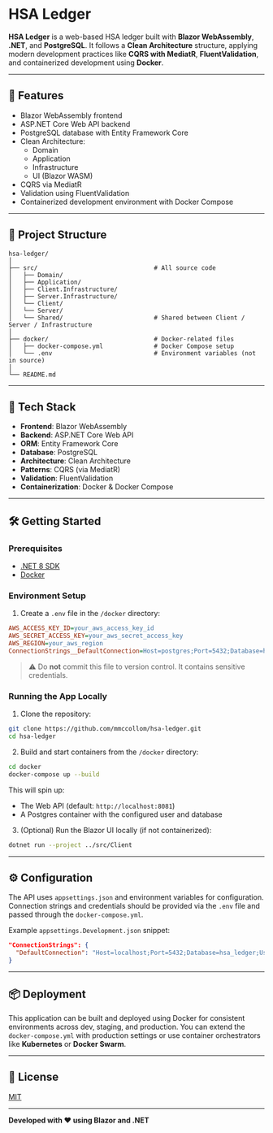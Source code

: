 # HSA Ledger

**HSA Ledger** is a web-based HSA ledger built with **Blazor WebAssembly**, **.NET**, and **PostgreSQL**. It follows a **Clean Architecture** structure, applying modern development practices like **CQRS with MediatR**, **FluentValidation**, and containerized development using **Docker**.

---

## 🚀 Features

- Blazor WebAssembly frontend
- ASP.NET Core Web API backend
- PostgreSQL database with Entity Framework Core
- Clean Architecture:
    - Domain
    - Application
    - Infrastructure
    - UI (Blazor WASM)
- CQRS via MediatR
- Validation using FluentValidation
- Containerized development environment with Docker Compose

---

## 📁 Project Structure

```
hsa-ledger/
│
├── src/                                # All source code
│   ├── Domain/          
│   ├── Application/     
│   ├── Client.Infrastructure/
│   ├── Server.Infrastructure/  
│   └── Client/  
│   └── Server/         
│   └── Shared/                         # Shared between Client / Server / Infrastructure              
│
├── docker/                             # Docker-related files
│   ├── docker-compose.yml              # Docker Compose setup
│   └── .env                            # Environment variables (not in source)
│
└── README.md
```

---

## 🧪 Tech Stack

- **Frontend**: Blazor WebAssembly
- **Backend**: ASP.NET Core Web API
- **ORM**: Entity Framework Core
- **Database**: PostgreSQL
- **Architecture**: Clean Architecture
- **Patterns**: CQRS (via MediatR)
- **Validation**: FluentValidation
- **Containerization**: Docker & Docker Compose

---

## 🛠️ Getting Started

### Prerequisites

- [.NET 8 SDK](https://dotnet.microsoft.com/)
- [Docker](https://www.docker.com/products/docker-desktop)

### Environment Setup

1. Create a `.env` file in the `/docker` directory:

```ini
AWS_ACCESS_KEY_ID=your_aws_access_key_id
AWS_SECRET_ACCESS_KEY=your_aws_secret_access_key
AWS_REGION=your_aws_region
ConnectionStrings__DefaultConnection=Host=postgres;Port=5432;Database=hsa_ledger;Username=hsa;Password=dev_testing!
```

> ⚠️ Do **not** commit this file to version control. It contains sensitive credentials.

### Running the App Locally

1. Clone the repository:

```bash
git clone https://github.com/mmccollom/hsa-ledger.git
cd hsa-ledger
```

2. Build and start containers from the `/docker` directory:

```bash
cd docker
docker-compose up --build
```

This will spin up:
- The Web API (default: `http://localhost:8081`)
- A Postgres container with the configured user and database

3. (Optional) Run the Blazor UI locally (if not containerized):

```bash
dotnet run --project ../src/Client
```

---

## ⚙️ Configuration

The API uses `appsettings.json` and environment variables for configuration. Connection strings and credentials should be provided via the `.env` file and passed through the `docker-compose.yml`.

Example `appsettings.Development.json` snippet:

```json
"ConnectionStrings": {
  "DefaultConnection": "Host=localhost;Port=5432;Database=hsa_ledger;Username=${POSTGRES_USER};Password=${POSTGRES_PASSWORD}"
}
```

---

## 📦 Deployment

This application can be built and deployed using Docker for consistent environments across dev, staging, and production. You can extend the `docker-compose.yml` with production settings or use container orchestrators like **Kubernetes** or **Docker Swarm**.

---

## 📄 License

[MIT](LICENSE)

---

**Developed with ❤️ using Blazor and .NET**
